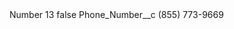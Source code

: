 <?xml version="1.0" encoding="UTF-8"?>
<CustomMetadata xmlns="http://soap.sforce.com/2006/04/metadata" xmlns:xsi="http://www.w3.org/2001/XMLSchema-instance" xmlns:xsd="http://www.w3.org/2001/XMLSchema">
    <label>Number 13</label>
    <protected>false</protected>
    <values>
        <field>Phone_Number__c</field>
        <value xsi:type="xsd:string">(855) 773-9669</value>
    </values>
</CustomMetadata>
